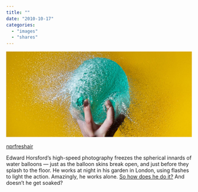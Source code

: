 ```yaml
---
title: ""
date: "2010-10-17"
categories: 
  - "images"
  - "shares"
---
```


![](images/tumblr_laagpwDHEe1qd9dz2o1_1280.jpg)

[nprfreshair](http://nprfreshair.tumblr.com/post/1313781007/edward-horsfords-high-speed-photography-freezes)

Edward Horsford’s high-speed photography freezes the spherical innards of water balloons — just as the balloon skins break open, and just before they splash to the floor. He works at night in his garden in London, using flashes to light the action. Amazingly, he works alone. [So how does he do it?](http://www.npr.org/blogs/pictureshow/2010/10/13/130536054/water-balloons&sc=tumblr&cc=freshair) And doesn’t he get soaked?
